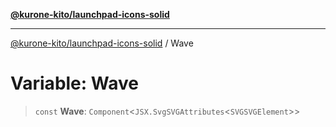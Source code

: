 [**@kurone-kito/launchpad-icons-solid**](../README.md)

***

[@kurone-kito/launchpad-icons-solid](../globals.md) / Wave

# Variable: Wave

> `const` **Wave**: `Component`\<`JSX.SvgSVGAttributes`\<`SVGSVGElement`\>\>
